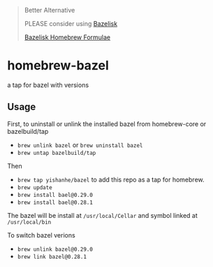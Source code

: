 
>  Better Alternative
>
>  PLEASE consider using [Bazelisk](https://github.com/bazelbuild/bazelisk/)
>
>  [Bazelisk Homebrew Formulae](https://formulae.brew.sh/formula/bazelisk) 

# homebrew-bazel

a tap for bazel with versions


## Usage

First, to uninstall or unlink the installed bazel from homebrew-core or bazelbuild/tap

- `brew unlink bazel` or `brew uninstall bazel`
- `brew untap bazelbuild/tap`

Then

- `brew tap yishanhe/bazel` to add this repo as a tap for homebrew.
- `brew update`
- `brew install bael@0.29.0`
- `brew install bael@0.28.1`

The bazel will be install at `/usr/local/Cellar` and symbol linked at `/usr/local/bin`

To switch bazel verions

- `brew unlink bazel@0.29.0`
- `brew link bazel@0.28.1`



